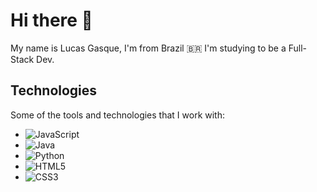 # Hi there 👋

My name is Lucas Gasque, I'm from Brazil 🇧🇷
I'm studying to be a Full-Stack Dev.

## Technologies

Some of the tools and technologies that I work with:
 * <img alt="JavaScript" src="https://img.shields.io/badge/javascript-%23323330.svg?&style=for-the-badge&logo=javascript&logoColor=%23F7DF1E"/>
 * <img alt="Java" src="https://img.shields.io/badge/java-%23ED8B00.svg?&style=for-the-badge&logo=java&logoColor=white"/>
 * <img alt="Python" src="https://img.shields.io/badge/python-%2314354C.svg?&style=for-the-badge&logo=python&logoColor=white"/>
 * <img alt="HTML5" src="https://img.shields.io/badge/html5-%23E34F26.svg?&style=for-the-badge&logo=html5&logoColor=white"/>
 * <img alt="CSS3" src="https://img.shields.io/badge/css3-%231572B6.svg?&style=for-the-badge&logo=css3&logoColor=white"/>


